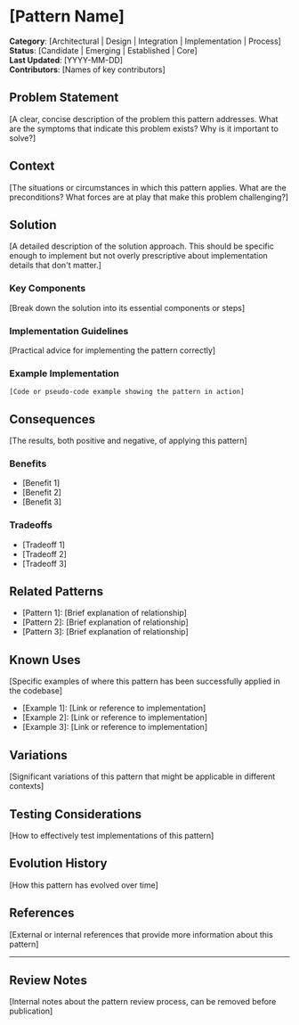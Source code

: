 # [Pattern Name]

**Category**: [Architectural | Design | Integration | Implementation | Process]  
**Status**: [Candidate | Emerging | Established | Core]  
**Last Updated**: [YYYY-MM-DD]  
**Contributors**: [Names of key contributors]  

## Problem Statement

[A clear, concise description of the problem this pattern addresses. What are the symptoms that indicate this problem exists? Why is it important to solve?]

## Context

[The situations or circumstances in which this pattern applies. What are the preconditions? What forces are at play that make this problem challenging?]

## Solution

[A detailed description of the solution approach. This should be specific enough to implement but not overly prescriptive about implementation details that don't matter.]

### Key Components

[Break down the solution into its essential components or steps]

### Implementation Guidelines

[Practical advice for implementing the pattern correctly]

### Example Implementation

```
[Code or pseudo-code example showing the pattern in action]
```

## Consequences

[The results, both positive and negative, of applying this pattern]

### Benefits

- [Benefit 1]
- [Benefit 2]
- [Benefit 3]

### Tradeoffs

- [Tradeoff 1]
- [Tradeoff 2]
- [Tradeoff 3]

## Related Patterns

- [Pattern 1]: [Brief explanation of relationship]
- [Pattern 2]: [Brief explanation of relationship]
- [Pattern 3]: [Brief explanation of relationship]

## Known Uses

[Specific examples of where this pattern has been successfully applied in the codebase]

- [Example 1]: [Link or reference to implementation]
- [Example 2]: [Link or reference to implementation]
- [Example 3]: [Link or reference to implementation]

## Variations

[Significant variations of this pattern that might be applicable in different contexts]

## Testing Considerations

[How to effectively test implementations of this pattern]

## Evolution History

[How this pattern has evolved over time]

## References

[External or internal references that provide more information about this pattern]

---

## Review Notes

[Internal notes about the pattern review process, can be removed before publication] 
